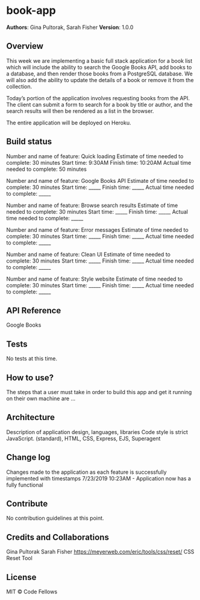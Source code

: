 # book-app

**Authors**: Gina Pultorak, Sarah Fisher
**Version**: 1.0.0

## Overview
This week we are implementing a basic full stack application for a book list which will include the ability to search the Google Books API, add books to a database, and then render those books from a PostgreSQL database. We will also add the ability to update the details of a book or remove it from the collection.

Today’s portion of the application involves requesting books from the API. The client can submit a form to search for a book by title or author, and the search results will then be rendered as a list in the browser.

The entire application will be deployed on Heroku.

## Build status
Number and name of feature: Quick loading
Estimate of time needed to complete: 30 minutes
Start time: 9:30AM
Finish time: 10:20AM
Actual time needed to complete: 50 minutes

Number and name of feature: Google Books API
Estimate of time needed to complete: 30 minutes
Start time: _____
Finish time: _____
Actual time needed to complete: _____

Number and name of feature: Browse search results
Estimate of time needed to complete: 30 minutes
Start time: _____
Finish time: _____
Actual time needed to complete: _____

Number and name of feature: Error messages
Estimate of time needed to complete: 30 minutes
Start time: _____
Finish time: _____
Actual time needed to complete: _____

Number and name of feature: Clean UI
Estimate of time needed to complete: 30 minutes
Start time: _____
Finish time: _____
Actual time needed to complete: _____

Number and name of feature: Style website
Estimate of time needed to complete: 30 minutes
Start time: _____
Finish time: _____
Actual time needed to complete: _____

## API Reference
Google Books

## Tests
No tests at this time. 

## How to use?
The steps that a user must take in order to build this app and get it running on their own machine are ...

## Architecture
Description of application design, languages, libraries
Code style is strict JavaScript. (standard), HTML, CSS, Express, EJS, Superagent

## Change log
Changes made to the application as each feature is successfully implemented with timestamps
7/23/2019 10:23AM - Application now has a fully functional

## Contribute
No contribution guidelines at this point. 

## Credits and Collaborations
Gina Pultorak 
Sarah Fisher 
https://meyerweb.com/eric/tools/css/reset/ CSS Reset Tool

## License
MIT © Code Fellows
